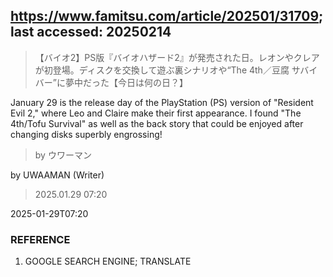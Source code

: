 ## https://www.famitsu.com/article/202501/31709; last accessed: 20250214

> 【バイオ2】PS版『バイオハザード2』が発売された日。レオンやクレアが初登場。ディスクを交換して遊ぶ裏シナリオや“The 4th／豆腐 サバイバー”に夢中だった【今日は何の日？】

January 29 is the release day of the PlayStation (PS) version of "Resident Evil 2," where Leo and Claire make their first appearance. I found "The 4th/Tofu Survival" as well as the back story that could be enjoyed after changing disks superbly engrossing!

> by ウワーマン

by UWAAMAN (Writer)

> 2025.01.29 07:20

2025-01-29T07:20

### REFERENCE

1) GOOGLE SEARCH ENGINE; TRANSLATE